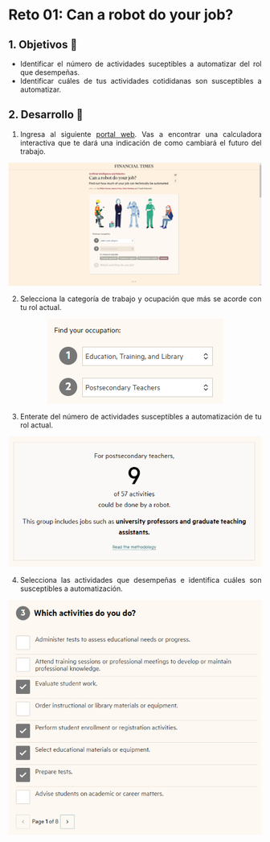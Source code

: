 # Reto 01: Can a robot do your job?

<div style="text-align: justify;">

## 1. Objetivos :dart:

- Identificar el número de actividades suceptibles a automatizar del rol que desempeñas.
- Identificar cuáles de tus actividades cotididanas son susceptibles a automatizar.


## 2. Desarrollo :hammer:

1. Ingresa al siguiente [portal web](https://ig.ft.com/can-a-robot-do-your-job/). Vas a encontrar una calculadora interactiva que te dará una indicación de como cambiará el futuro del trabajo. 

<div align="center">

![imagen](../assets/image01.png)

</div>

2. Selecciona la categoría de trabajo y ocupación que más se acorde con tu rol actual.

<div align="center">

![imagen](../assets/image02.png)

</div>

3. Enterate del número de actividades susceptibles a automatización de tu rol actual.

<div align="center">

![imagen](../assets/image03.png)

</div>

4. Selecciona las actividades que desempeñas e identifica cuáles son susceptibles a automatización.

<div align="center">

![imagen](../assets/image04.png)

</div>


<br>

 <!---

[`Anterior`](../README.md) | [`Siguiente`](../Session-02/README.md)

 --->

</div>